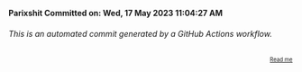 **Parixshit Committed on: Wed, 17 May 2023 11:04:27 AM** <!-- bac25cd9-9ada-43f2-a2d8-20e047cd27af -->

###### This is an automated commit generated by a GitHub Actions workflow.

<div align="right"><sub><sup><a href="https://github.com/Parixshit/AutoCommit.git">Read me</a></sup></sub></div>
